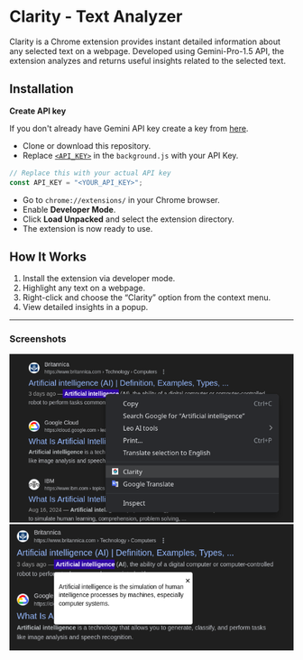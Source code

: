 # Clarity - Text Analyzer

Clarity is a Chrome extension provides instant detailed information about any selected text on a webpage. Developed using Gemini-Pro-1.5 API, the extension analyzes and returns useful insights related to the selected text.

## Installation

**Create API key**

If you don't already have Gemini API key create a key from [here](https://aistudio.google.com/app/apikey).

- Clone or download this repository.
- Replace [`<API_KEY>`](background.js#L1-L2) in the `background.js` with your API Key.
```js
// Replace this with your actual API key
const API_KEY = "<YOUR_API_KEY>";


```
- Go to `chrome://extensions/` in your Chrome browser.
- Enable **Developer Mode**.
- Click **Load Unpacked** and select the extension directory.
- The extension is now ready to use.


## How It Works
1. Install the extension via developer mode.
2. Highlight any text on a webpage.
3. Right-click and choose the “Clarity” option from the context menu.
4. View detailed insights in a popup.

---

### Screenshots

<img src=Screenshots/ss-2.png/>



<img src=Screenshots/SS-1.png/>
